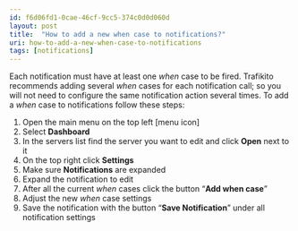 ```yaml
---
id: f6d06fd1-0cae-46cf-9cc5-374c0d0d060d
layout: post
title:  "How to add a new when case to notifications?"
uri: how-to-add-a-new-when-case-to-notifications
tags: [notifications]
---
```


Each <wiki>notification</wiki> must have at least one _when_ case to be fired. Trafikito recommends adding several _when_ cases for each notification call; so you will not need to configure the same notification action several times. To add a _when_ case to notifications follow these steps:

<!-- more -->

1.  Open the main menu on the top left \[menu icon\]
2.  Select **Dashboard**
3.  In the servers list find the server you want to edit and click **Open** next to it
4.  On the top right click **Settings**
5.  Make sure **Notifications** are expanded
6.  Expand the <wiki>notification</wiki> to edit
7.  After all the current _when_ cases click the button “**Add when case**”
8.  Adjust the new _when_ case settings
9.  Save the <wiki>notification</wiki> with the button “**Save Notification**” under all notification settings

